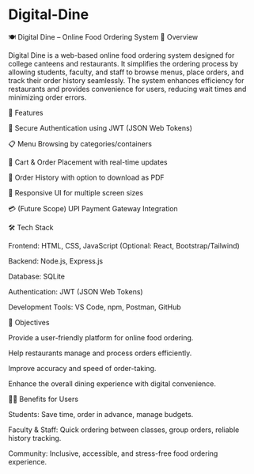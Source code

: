 # Digital-Dine

🍽️ Digital Dine – Online Food Ordering System
📌 Overview

Digital Dine is a web-based online food ordering system designed for college canteens and restaurants. It simplifies the ordering process by allowing students, faculty, and staff to browse menus, place orders, and track their order history seamlessly. The system enhances efficiency for restaurants and provides convenience for users, reducing wait times and minimizing order errors.

🚀 Features

🔑 Secure Authentication using JWT (JSON Web Tokens)

📋 Menu Browsing by categories/containers

🛒 Cart & Order Placement with real-time updates

📂 Order History with option to download as PDF

📱 Responsive UI for multiple screen sizes

💳 (Future Scope) UPI Payment Gateway Integration

🛠️ Tech Stack

Frontend: HTML, CSS, JavaScript (Optional: React, Bootstrap/Tailwind)

Backend: Node.js, Express.js

Database: SQLite

Authentication: JWT (JSON Web Tokens)

Development Tools: VS Code, npm, Postman, GitHub

🎯 Objectives

Provide a user-friendly platform for online food ordering.

Help restaurants manage and process orders efficiently.

Improve accuracy and speed of order-taking.

Enhance the overall dining experience with digital convenience.

👩‍🎓 Benefits for Users

Students: Save time, order in advance, manage budgets.

Faculty & Staff: Quick ordering between classes, group orders, reliable history tracking.

Community: Inclusive, accessible, and stress-free food ordering experience.
